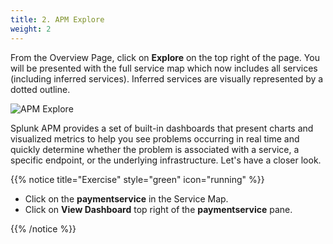 ```yaml
---
title: 2. APM Explore
weight: 2
---
```


From the Overview Page, click on **Explore** on the top right of the page. You will be presented with the full service map which now includes all services (including inferred services). Inferred services are visually represented by a dotted outline.

![APM Explore](../images/apm-explore.png)

Splunk APM provides a set of built-in dashboards that present charts and visualized metrics to help you see problems occurring in real time and quickly determine whether the problem is associated with a service, a specific endpoint, or the underlying infrastructure. Let's have a closer look.

{{% notice title="Exercise" style="green" icon="running" %}}

* Click on the **paymentservice** in the Service Map.
* Click on **View Dashboard** top right of the **paymentservice** pane.

{{% /notice %}}
